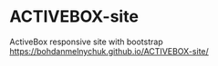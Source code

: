 # ACTIVEBOX-site
ActiveBox responsive site with bootstrap https://bohdanmelnychuk.github.io/ACTIVEBOX-site/

